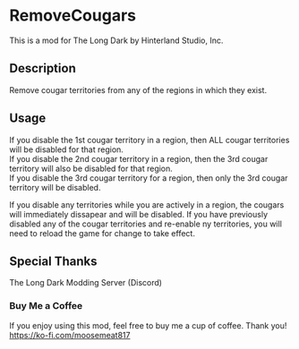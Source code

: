 # RemoveCougars
This is a mod for The Long Dark by Hinterland Studio, Inc.

## Description
Remove cougar territories from any of the regions in which they exist.

## Usage
If you disable the 1st cougar territory in a region, then ALL cougar territories will be disabled for that region.  
If you disable the 2nd cougar territory in a region, then the 3rd cougar territory will also be disabled for that region.  
If you disable the 3rd cougar territory for a region, then only the 3rd cougar territory will be disabled.

If you disable any territories while you are actively in a region, the cougars will immediately dissapear and will be disabled.
If you have previously disabled any of the cougar territories and re-enable ny territories, you will need to reload the game for change to take effect.




## Special Thanks
The Long Dark Modding Server (Discord)




### Buy Me a Coffee
If you enjoy using this mod, feel free to buy me a cup of coffee.  Thank you!
https://ko-fi.com/moosemeat817

